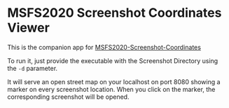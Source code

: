 MSFS2020 Screenshot Coordinates Viewer
======================================

This is the companion app for [MSFS2020-Screenshot-Coordinates](https://github.com/bestform/MSFS2020-Screenshot-Coordinates)

To run it, just provide the executable with the Screenshot Directory using the `-d` parameter.

It will serve an open street map on your localhost on port 8080 showing a marker on every screenshot location.
When you click on the marker, the corresponding screenshot will be opened.